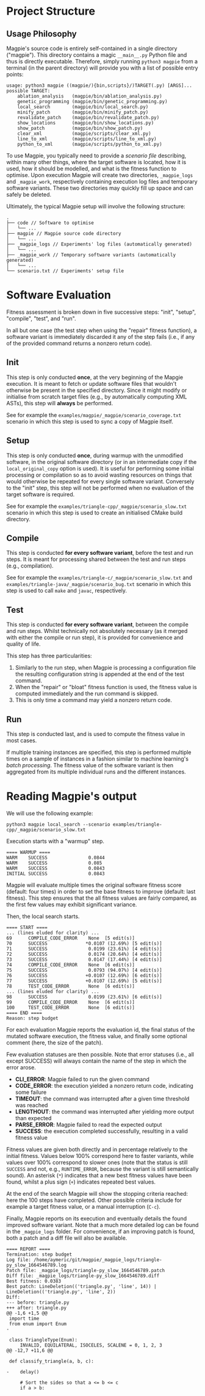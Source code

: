 # Project Structure

## Usage Philosophy

Magpie's source code is entirely self-contained in a single directory ("magpie").
This directory contains a magic `__main__.py` Python file and thus is directly executable.
Therefore, simply running `python3 magpie` from a terminal (in the parent directory) will provide you with a list of possible entry points:

```
usage: python3 magpie ((magpie/){bin,scripts}/)TARGET(.py) [ARGS]...
possible TARGET:
    ablation_analysis	(magpie/bin/ablation_analysis.py)
    genetic_programming	(magpie/bin/genetic_programming.py)
    local_search    	(magpie/bin/local_search.py)
    minify_patch    	(magpie/bin/minify_patch.py)
    revalidate_patch	(magpie/bin/revalidate_patch.py)
    show_locations  	(magpie/bin/show_locations.py)
    show_patch      	(magpie/bin/show_patch.py)
    clear_xml       	(magpie/scripts/clear_xml.py)
    line_to_xml     	(magpie/scripts/line_to_xml.py)
    python_to_xml   	(magpie/scripts/python_to_xml.py)
```

To use Magpie, you typically need to provide a _scenario file_ describing, within many other things, where the target software is located, how it is used, how it should be modelled, and what is the fitness function to optimise.
Upon execution Magpie will create two directories, `_magpie_logs` and `_magpie_work`, respectively containing execution log files and temporary software variants.
These two directories may quickly fill up space and can safely be deleted.

Ultimately, the typical Magpie setup will involve the following structure:

    .
    ├── code // Software to optimise
    │   └── ...
    ├── magpie // Magpie source code directory
    │   └── ...
    ├── _magpie_logs // Experiments' log files (automatically generated)
    │   └── ...
    ├── _magpie_work // Temporary software variants (automatically generated)
    │   └── ...
    └── scenario.txt // Experiments' setup file


# Software Evaluation

Fitness assessment is broken down in five successive steps: "init", "setup", "compile", "test", and "run".

In all but one case (the test step when using the "repair" fitness function), a software variant is immediately discarded it any of the step fails (i.e., if any of the provided command returns a nonzero return code).


## Init

This step is only conducted **once**, at the very beginning of the Mapgie execution.
It is meant to fetch or update software files that wouldn't otherwise be present in the specified directory.
Since it might modify or initialise from scratch target files (e.g., by automatically computing XML ASTs), this step will **always** be performed.

See for example the `examples/magpie/_magpie/scenario_coverage.txt` scenario in which this step is used to sync a copy of Magpie itself.


## Setup

This step is only conducted **once**, during warmup with the unmodified software, in the original software directory (or in an intermediate copy if the `local_original_copy` option is used).
It is useful for performing some initial processing or compilation so as to avoid wasting resources on things that would otherwise be repeated for every single software variant.
Conversely to the "init" step, this step will not be performed when no evaluation of the target software is required.

See for example the `examples/triangle-cpp/_magpie/scenario_slow.txt` scenario in which this step is used to create an initialised CMake build directory.


## Compile

This step is conducted **for every software variant**, before the test and run steps.
It is meant for processing shared between the test and run steps (e.g., compilation).

See for example the `examples/triangle-c/_magpie/scenario_slow.txt` and `examples/triangle-java/_magpie/scenario_bug.txt` scenario in which this step is used to call `make` and `javac`, respectively.


## Test

This step is conducted **for every software variant**, between the compile and run steps.
Whilst technically not absolutely necessary (as it merged with either the compile or run step), it is provided for convenience and quality of life.

This step has three particularities:

  1. Similarly to the run step, when Magpie is processing a configuration file the resulting configuration string is appended at the end of the test command.
  2. When the "repair" or "bloat" fitness function is used, the fitness value is computed immediately and the run command is skipped.
  3. This is only time a command may yield a nonzero return code.


## Run

This step is conducted last, and is used to compute the fitness value in most cases.

If multiple training instances are specified, this step is performed multiple times on a sample of instances in a fashion similar to machine learning's _batch processing_.
The fitness value of the software variant is then aggregated from its multiple individual runs and the different instances.


# Reading Magpie's output

We will use the following example:

    python3 magpie local_search --scenario examples/triangle-cpp/_magpie/scenario_slow.txt

Execution starts with a "warmup" step.

    ==== WARMUP ====
    WARM    SUCCESS               0.0844                  
    WARM    SUCCESS               0.085                   
    WARM    SUCCESS               0.0843                  
    INITIAL SUCCESS               0.0843                  

Magpie will evaluate multiple times the original software fitness score (default: four times) in order to set the base fitness to improve (default: last fitness).
This step ensures that the all fitness values are fairly compared, as the first few values may exhibit significant variance.

Then, the local search starts.

    ==== START ====
    ... (lines eluded for clarity) ...
    69      COMPILE_CODE_ERROR    None  [5 edit(s)]       
    70      SUCCESS              *0.0107 (12.69%) [5 edit(s)] 
    71      SUCCESS               0.0199 (23.61%) [4 edit(s)] 
    72      SUCCESS               0.0174 (20.64%) [4 edit(s)] 
    73      SUCCESS               0.0147 (17.44%) [4 edit(s)] 
    74      COMPILE_CODE_ERROR    None  [6 edit(s)]       
    75      SUCCESS               0.0793 (94.07%) [4 edit(s)] 
    76      SUCCESS              +0.0107 (12.69%) [6 edit(s)] 
    77      SUCCESS              +0.0107 (12.69%) [5 edit(s)] 
    78      TEST_CODE_ERROR       None  [6 edit(s)]       
    ... (lines eluded for clarity) ...
    98      SUCCESS               0.0199 (23.61%) [6 edit(s)] 
    99      COMPILE_CODE_ERROR    None  [6 edit(s)]       
    100     TEST_CODE_ERROR       None  [6 edit(s)]       
    ==== END ====
    Reason: step budget

For each evaluation Magpie reports the evaluation id, the final status of the mutated software execution, the fitness value, and finally some optional comment (here, the size of the patch).

Few evaluation statuses are then possible.
Note that error statuses (i.e., all except SUCCESS) will always contain the name of the step in which the error arose.

- **CLI_ERROR**: Magpie failed to run the given command
- **CODE_ERROR**: the execution yielded a nonzero return code, indicating some failure
- **TIMEOUT**: the command was interrupted after a given time threshold was reached
- **LENGTHOUT**: the command was interrupted after yielding more output than expected
- **PARSE_ERROR**: Magpie failed to read the expected output
- **SUCCESS**: the execution completed successfully, resulting in a valid fitness value

Fitness values are given both directly and in percentage relatively to the initial fitness.
Values below 100% correspond here to faster variants, while values over 100% correspond to slower ones (note that the status is still `SUCCESS` and not, e.g., `RUNTIME_ERROR`, because the variant is still semantically sound).
An asterisk (`*`) indicates that a new best fitness values have been found, whilst a plus sign (`+`) indicates repeated best values.

At the end of the search Magpie will show the stopping criteria reached: here the 100 steps have completed.
Other possible criteria include for example a target fitness value, or a manual interruption (`C-c`).

Finally, Magpie reports on its execution and eventually details the found improved software variant.
Note that a much more detailed log can be found in the `_magpie_logs` folder.
For convenience, if an improving patch is found, both a patch and a diff file will also be available.

    ==== REPORT ====
    Termination: step budget
    Log file: /home/aymeric/git/magpie/_magpie_logs/triangle-py_slow_1664546789.log
    Patch file: _magpie_logs/triangle-py_slow_1664546789.patch
    Diff file: _magpie_logs/triangle-py_slow_1664546789.diff
    Best fitness: 0.0383
    Best patch: LineDeletion(('triangle.py', 'line', 14)) | LineDeletion(('triangle.py', 'line', 2))
    Diff:
    --- before: triangle.py
    +++ after: triangle.py
    @@ -1,6 +1,5 @@
     import time
     from enum import Enum
    -
    
     class TriangleType(Enum):
         INVALID, EQUILATERAL, ISOCELES, SCALENE = 0, 1, 2, 3
    @@ -12,7 +11,6 @@
    
     def classify_triangle(a, b, c):
    
    -    delay()
    
         # Sort the sides so that a <= b <= c
         if a > b:
